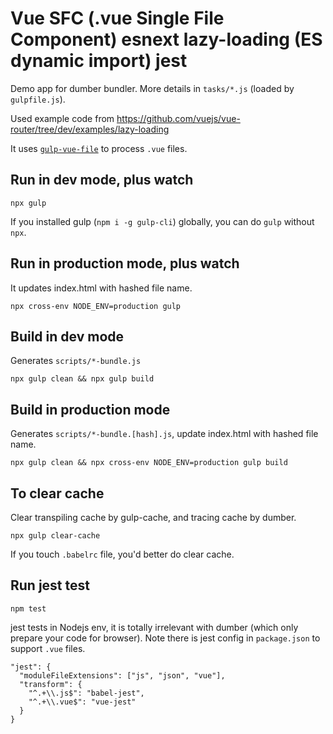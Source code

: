# Vue SFC (.vue Single File Component) esnext lazy-loading (ES dynamic import) jest

Demo app for dumber bundler. More details in `tasks/*.js` (loaded by `gulpfile.js`).

Used example code from https://github.com/vuejs/vue-router/tree/dev/examples/lazy-loading

It uses [`gulp-vue-file`](https://github.com/dumberjs/gulp-vue-file) to process `.vue` files.

## Run in dev mode, plus watch
```
npx gulp
```

If you installed gulp (`npm i -g gulp-cli`) globally, you can do `gulp` without `npx`.

## Run in production mode, plus watch

It updates index.html with hashed file name.
```
npx cross-env NODE_ENV=production gulp
```

## Build in dev mode

Generates `scripts/*-bundle.js`
```
npx gulp clean && npx gulp build
```

## Build in production mode

Generates `scripts/*-bundle.[hash].js`, update index.html with hashed file name.
```
npx gulp clean && npx cross-env NODE_ENV=production gulp build
```

## To clear cache

Clear transpiling cache by gulp-cache, and tracing cache by dumber.
```
npx gulp clear-cache
```
If you touch `.babelrc` file, you'd better do clear cache.

## Run jest test
```
npm test
```

jest tests in Nodejs env, it is totally irrelevant with dumber (which only prepare your code for browser).
Note there is jest config in `package.json` to support `.vue` files.
```
"jest": {
  "moduleFileExtensions": ["js", "json", "vue"],
  "transform": {
    "^.+\\.js$": "babel-jest",
    "^.+\\.vue$": "vue-jest"
  }
}
```
